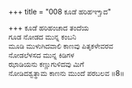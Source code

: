 +++
title = "008 ಕೂಡೆ ಹರಿಹಞ್ಚಾದ"

+++
ಕೂಡೆ ಹರಿಹಂಚಾದ ತಂದೆಯ  
ಗೂಡ ನೋಡದ ಮುನ್ನ ಕಂಬನಿ  
ಮೂಡಿ ಮುಳುಗಿದವಾಲಿ ಕಾಣವು ಪಿತೃಕಳೇವರವ  
ನೋಡಲೆಳಸದ ಮುನ್ನ ಕಿಡಿಗಳ  
ಝಾಡಿಯನು ಕಣ್ಣುಗುಳಿದವು ಮಿಗೆ  
ನೋಡಿದಶ್ವತ್ಥಾಮ ಕಾಣನು ಮುಂದೆ ಪರಬಲವ     ॥8॥